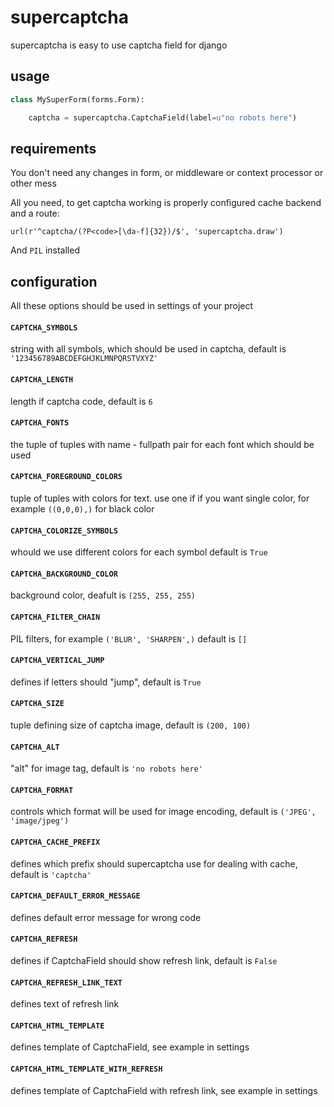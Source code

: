 # supercaptcha


supercaptcha is easy to use captcha field for django

## usage

```python
class MySuperForm(forms.Form):

    captcha = supercaptcha.CaptchaField(label=u"no robots here")
```

## requirements

You don't need any changes in form, or middleware or context processor or other mess

All you need, to get captcha working is properly configured cache backend and a route:
  
    url(r'^captcha/(?P<code>[\da-f]{32})/$', 'supercaptcha.draw')

And `PIL` installed


## configuration

All these options should be used in settings of your project

#### `CAPTCHA_SYMBOLS`
string with all symbols, which should be used in captcha, default is `'123456789ABCDEFGHJKLMNPQRSTVXYZ'`

#### `CAPTCHA_LENGTH`
length if captcha code, default is `6`

#### `CAPTCHA_FONTS`
the tuple of tuples with name - fullpath pair for each font which should be used

#### `CAPTCHA_FOREGROUND_COLORS`
tuple of tuples with colors for text. use one if if you want single color, for example `((0,0,0),)` for black color

#### `CAPTCHA_COLORIZE_SYMBOLS`
whould we use different colors for each symbol default is `True`

#### `CAPTCHA_BACKGROUND_COLOR`
background color, deafult is `(255, 255, 255)`
 
#### `CAPTCHA_FILTER_CHAIN`
PIL filters, for example `('BLUR', 'SHARPEN',)` default is `[]`

#### `CAPTCHA_VERTICAL_JUMP`
defines if letters should "jump", default is `True`

#### `CAPTCHA_SIZE`
tuple defining size of captcha image, default is `(200, 100)`

#### `CAPTCHA_ALT`
"alt" for image tag, default is `'no robots here'`

#### `CAPTCHA_FORMAT`
controls which format will be used for image encoding, default is `('JPEG', 'image/jpeg')`

#### `CAPTCHA_CACHE_PREFIX`
defines which prefix should supercaptcha use for dealing with cache, default is `'captcha'`

#### `CAPTCHA_DEFAULT_ERROR_MESSAGE`
defines default error message for wrong code

#### `CAPTCHA_REFRESH`
defines if CaptchaField should show refresh link, default is `False`

#### `CAPTCHA_REFRESH_LINK_TEXT`
defines text of refresh link

#### `CAPTCHA_HTML_TEMPLATE`
defines template of CaptchaField, see example in settings

#### `CAPTCHA_HTML_TEMPLATE_WITH_REFRESH`
defines template of CaptchaField with refresh link, see example in settings

